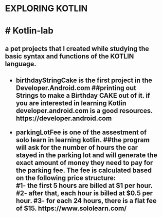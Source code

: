 <h1>EXPLORING KOTLIN <h1>
# Kotlin-lab

<h2>a pet projects that I created while studying the basic syntax and functions of the KOTLIN language. <h2>


<ul>
    <li>birthdayStringCake is the first project in the Developer.Android.com
    ##printing out Strings to make a Birthday CAKE out of it.
    if you are interested in learning Kotlin developer.android.com is a good resources.
   https://developer.android.com  
    </li>
  
</ul>
<ul>
    <li>
     parkingLotFee is one of the assestment of solo learn in learning kotlin. 
    ##the program will ask for the number of hours the car stayed in the parking lot and will generate the exact amount of money they need to pay for the parking fee.
    The fee is calculated based on the following price structure:
    <br>
            #1- the first 5 hours are billed at $1 per hour.
            #2- after that, each hour is billed at $0.5 per hour.
            #3- for each 24 hours, there is a flat fee of $15.
     https://www.sololearn.com/
     </li>
</ul>

